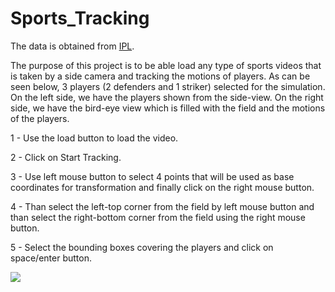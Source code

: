 # Sports_Tracking

The data is obtained from [IPL](http://ipl.ce.sharif.edu/ball_datasets.html).

The purpose of this project is to be able load any type of sports videos that is taken by a side camera and tracking the motions of players. As can be seen below, 3 players (2 defenders and 1 striker) selected for the simulation. On the left side, we have the players shown from the side-view. On the right side, we have the bird-eye view which is filled with the field and the motions of the players. 

1 - Use the load button to load the video.

2 - Click on Start Tracking.

3 - Use left mouse button to select 4 points that will be used as base coordinates for transformation and finally click on the right mouse button.

4 - Than select the left-top corner from the field by left mouse button and than select the right-bottom corner from the field using the right mouse button.

5 - Select the bounding boxes covering the players and click on space/enter button.

![](tutorial.gif)
